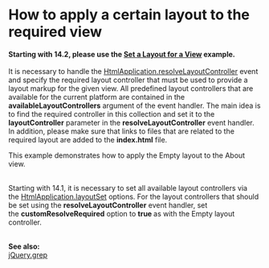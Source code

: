 # How to apply a certain layout to the required view


<p><strong>Starting with 14.2, please use the <a href="http://js.devexpress.com/Documentation/Tutorial/SPA_Framework/Set_a_Layout_for_a_View/?version=14_2#Set_a_Layout_for_a_View">Set a Layout for a View</a> example.<br /></strong><br />It is necessary to handle the <a href="http://js.devexpress.com/Documentation/ApiReference/Application_Framework/HtmlApplication/Events?version=13_2#resolveLayoutController"><u>HtmlApplication.resolveLayoutController</u></a> event and specify the required layout controller that must be used to provide a layout markup for the given view. All predefined layout controllers that are available for the current platform are contained in the <strong>availableLayoutControllers</strong> argument of the event handler. The main idea is to find the required controller in this collection and set it to the <strong>layoutController</strong> parameter in the <strong>resolveLayoutController</strong> event handler. In addition, please make sure that links to files that are related to the required layout are added to the <strong>index.html</strong> file.</p>
<p>This example demonstrates how to apply the Empty layout to the About view.<br /><br /></p>
<p>Starting with 14.1, it is necessary to set all available layout controllers via the <a href="http://js.devexpress.com/Documentation/ApiReference/Application_Framework/HtmlApplication/Configuration?version=14_1#layoutSet">HtmlApplication.layoutSet</a> options. For the layout controllers that should be set using the <strong>resolveLayoutController</strong> event handler, set the <strong>customResolveRequired</strong> option to <strong>true </strong>as with the Empty layout controller.<br /><br /></p>
<p><strong>See also:</strong><br /> <a href="http://api.jquery.com/jQuery.grep/"><u>jQuery.grep</u></a></p>

<br/>


